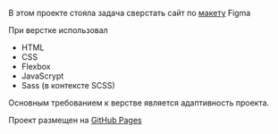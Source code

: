 В этом проекте стояла задача сверстать сайт по <a target="_blank" href="https://www.figma.com/file/EJbRoHsroHMtrtpU5J6zEI/%5BPublished%5D%5BRU%5D-%C2%ABConquest%C2%BB-(Copy)?node-id=0%3A1&t=Q8j20whMoQLVXA4u-1">макету</a> Figma 

При верстке использовал
<ul>
  <li>
    HTML
  </li>
  <li>
    CSS
  </li>
  <li>
    Flexbox
  </li>
    <li>
    JavaScrypt
  </li>
    <li>
    Sass (в контексте SCSS)
  </li>
</ul>

<p>Основным требованием к верстве является адаптивность проекта.</p>

<p>Проект размещен на <a target="_blank" href="https://aliastr.github.io/Watch/">GitHub Pages</a></p>
